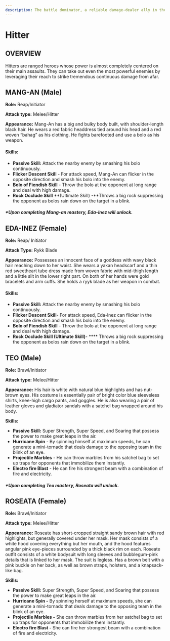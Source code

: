 ```yaml
---
description: The battle dominator, a reliable damage-dealer ally in the team!
---
```


# Hitter

## OVERVIEW

Hitters are ranged heroes whose power is almost completely centered on their main assaults. They can take out even the most powerful enemies by leveraging their reach to strike tremendous continuous damage from afar.

## MANG-AN (Male)

**Role:** Reap/Initiator&#x20;

**Attack type:** Melee/Hitter&#x20;

**Appearance:** Mang-An has a big and bulky body built, with shoulder-length black hair. He wears a red fabric headdress tied around his head and a red woven “bahag” as his clothing. He fights barefooted and use a bolo as his weapon.

#### **Skills:**

* **Passive Skill:** Attack the nearby enemy by smashing his bolo continuously.
* **Flicker Descent Skill** - For attack speed, Mang-An can flicker in the opposite direction and smash his bolo into the enemy.
* **Bolo of Fiendish Skill** - Throw the bolo at the opponent at long range and deal with high damage.
* **Rock Occlude Skill** **(Ultimate Skill) -**Throws a big rock suppressing the opponent as bolos rain down on the target in a blink.

#### _**\*Upon completing Mang-an mastery, Eda-Inez will unlock.**_

## EDA-INEZ (Female)

**Role:** Reap/ Initiator

**Attack Type:** Rykk Blade

**Appearance:** Possesses an innocent face of a goddess with wavy black hair reaching down to her waist. She wears a yakan headscarf and a thin red sweetheart tube dress made from woven fabric with mid-thigh length and a little slit in the lower right part. On both of her hands were gold bracelets and arm cuffs. She holds a ryyk blade as her weapon in combat.

#### Skills:

* **Passive Skill:** Attack the nearby enemy by smashing his bolo continuously.
* **Flicker Descent Skill**- For attack speed, Eda-Inez can flicker in the opposite direction and smash his bolo into the enemy.
* **Bolo of Fiendish Skill** - Throw the bolo at the opponent at long range and deal with high damage.
* **Rock Occlude Skill (Ultimate Skill)**- **** Throws a big rock suppressing the opponent as bolos rain down on the target in a blink.

## TEO (Male)

**Role:** Brawl/Initiator

**Attack type:** Melee/Hitter

**Appearance:** His hair is white with natural blue highlights and has nut-brown eyes. His costume is essentially pair of bright color blue sleeveless shirts, knee-high cargo pants, and goggles. He is also wearing a pair of leather gloves and gladiator sandals with a satchel bag wrapped around his body.

**Skills:**

* **Passive Skill:** Super Strength, Super Speed, and Soaring that possess the power to make great leaps in the air.
* **Hurricane Spin** - By spinning himself at maximum speeds, he can generate a mini-tornado that deals damage to the opposing team in the blink of an eye.
* **Projectile Marbles** - He can throw marbles from his satchel bag to set up traps for opponents that immobilize them instantly.
* **Electro fire Blast** - He can fire his strongest beam with a combination of fire and electricity.

#### _**\*Upon completing Teo mastery, Roseata will unlock.**_

## **ROSEATA** (Female)

**Role:** Brawl/Initiator

**Attack type:** Melee/Hitter

**Appearance:** Roseate has short-cropped straight sandy brown hair with red highlights, but generally covered under her mask. Her mask consists of a white hood covering everything but her mouth, and the hood features angular pink eye-pieces surrounded by a thick black rim on each. Roseate outfit consists of a white bodysuit with long sleeves and bubblegum-pink details that is linked to her mask. The suit is legless. Has a brown belt with a pink buckle on her back, as well as brown straps, holsters, and a knapsack-like bag.

**Skills:**

* **Passive Skill:** Super Strength, Super Speed, and Soaring that possess the power to make great leaps in the air.
* **Hurricane Spin -** By spinning herself at maximum speeds, she can generate a mini-tornado that deals damage to the opposing team in the blink of an eye.
* **Projectile Marbles -** She can throw marbles from her satchel bag to set up traps for opponents that immobilize them instantly.
* **Electro fire Blast -** She can fire her strongest beam with a combination of fire and electricity.



